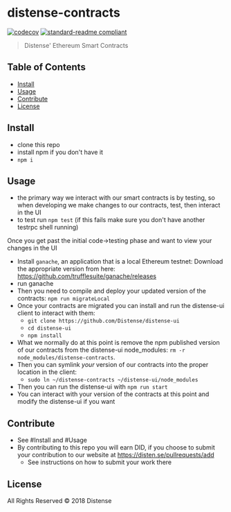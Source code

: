 # distense-contracts
[![codecov](https://codecov.io/gh/Distense/distense-contracts/branch/master/graph/badge.svg)](https://codecov.io/gh/Distense/distense-contracts)
[![standard-readme compliant](https://img.shields.io/badge/standard--readme-OK-green.svg?style=flat-square)](https://github.com/RichardLitt/standard-readme)

> Distense' Ethereum Smart Contracts

## Table of Contents

- [Install](#install)
- [Usage](#usage)
- [Contribute](#contribute)
- [License](#license)

## Install

- clone this repo
- install npm if you don't have it
- `npm i`

## Usage

- the primary way we interact with our smart contracts is by testing, so when developing we make changes to our contracts, test, then interact in the UI
- to test run `npm test` (if this fails make sure you don't have another testrpc shell running)


Once you get past the initial code->testing phase and want to view your changes in the UI

- Install `ganache`, an application that is a local Ethereum testnet: Download the appropriate version from here: https://github.com/trufflesuite/ganache/releases
- run ganache
- Then you need to compile and deploy your updated version of the contracts: `npm run migrateLocal`
- Once your contracts are migrated you can install and run the distense-ui client to interact with them:
    - `git clone https://github.com/Distense/distense-ui`
    - `cd distense-ui`
    - `npm install`
- What we normally do at this point is remove the npm published version of our contracts from the distense-ui node_modules: `rm -r node_modules/distense-contracts`.
- Then you can symlink _your_ version of our contracts into the proper location in the client:
    - `sudo ln ~/distense-contracts ~/distense-ui/node_modules`
- Then you can run the distense-ui with `npm run start`
- You can interact with your version of the contracts at this point and modify the distense-ui if you want


## Contribute

- See #Install and #Usage
- By contributing to this repo you will earn DID, if you choose to submit your contribution to our website at https://disten.se/pullrequests/add
    - See instructions on how to submit your work there

## License

All Rights Reserved © 2018 Distense
